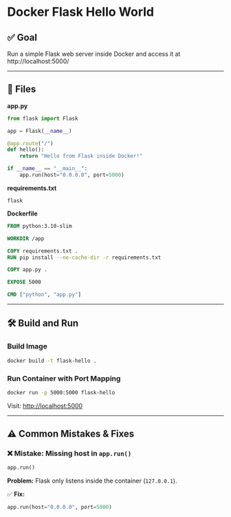 # Docker Flask Hello World

## ✅ Goal
Run a simple Flask web server inside Docker and access it at http://localhost:5000/

---

## 📁 Files

**app.py**
```python
from flask import Flask

app = Flask(__name__)

@app.route("/")
def hello():
    return "Hello from Flask inside Docker!"

if __name__ == "__main__":
    app.run(host="0.0.0.0", port=5000)
```

**requirements.txt**
```
flask
```

**Dockerfile**
```Dockerfile
FROM python:3.10-slim

WORKDIR /app

COPY requirements.txt .
RUN pip install --no-cache-dir -r requirements.txt

COPY app.py .

EXPOSE 5000

CMD ["python", "app.py"]
```

---

## 🛠 Build and Run

### Build Image
```bash
docker build -t flask-hello .
```

### Run Container with Port Mapping
```bash
docker run -p 5000:5000 flask-hello
```

Visit: [http://localhost:5000](http://localhost:5000)

---

## ⚠️ Common Mistakes & Fixes

### ❌ Mistake: Missing host in `app.run()`
```python
app.run()
```

**Problem:** Flask only listens inside the container (`127.0.0.1`).

✅ **Fix:**
```python
app.run(host="0.0.0.0", port=5000)
```

